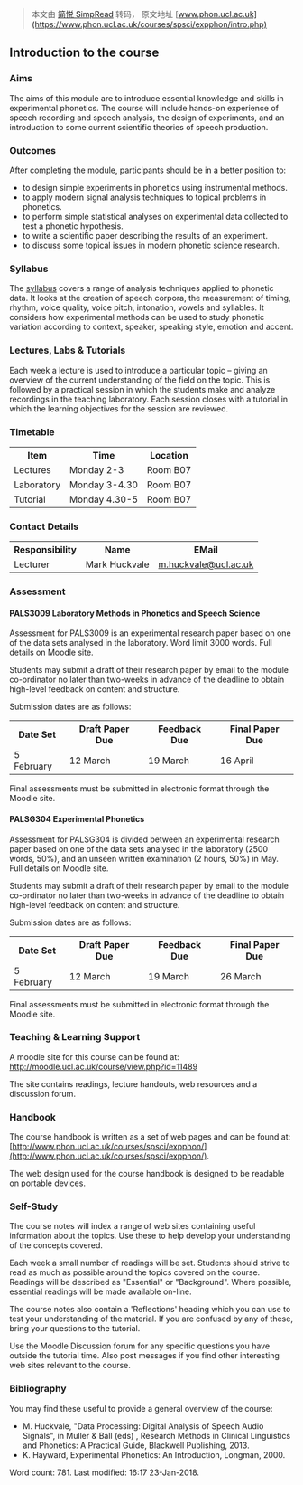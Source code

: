 > 本文由 [简悦 SimpRead](http://ksria.com/simpread/) 转码， 原文地址 [www.phon.ucl.ac.uk](https://www.phon.ucl.ac.uk/courses/spsci/expphon/intro.php)

Introduction to the course
--------------------------

### Aims

The aims of this module are to introduce essential knowledge and skills in experimental phonetics. The course will include hands-on experience of speech recording and speech analysis, the design of experiments, and an introduction to some current scientific theories of speech production.

### Outcomes

After completing the module, participants should be in a better position to:

*   to design simple experiments in phonetics using instrumental methods.
*   to apply modern signal analysis techniques to topical problems in phonetics.
*   to perform simple statistical analyses on experimental data collected to test a phonetic hypothesis.
*   to write a scientific paper describing the results of an experiment.
*   to discuss some topical issues in modern phonetic science research.

### Syllabus

The [syllabus](syllabus.php) covers a range of analysis techniques applied to phonetic data. It looks at the creation of speech corpora, the measurement of timing, rhythm, voice quality, voice pitch, intonation, vowels and syllables. It considers how experimental methods can be used to study phonetic variation according to context, speaker, speaking style, emotion and accent.

### Lectures, Labs & Tutorials

Each week a lecture is used to introduce a particular topic – giving an overview of the current understanding of the field on the topic. This is followed by a practical session in which the students make and analyze recordings in the teaching laboratory. Each session closes with a tutorial in which the learning objectives for the session are reviewed.

### Timetable

<table><tbody><tr><th>Item</th><th>Time</th><th>Location</th></tr><tr><td>Lectures</td><td>Monday 2-3</td><td>Room B07</td></tr><tr><td>Laboratory</td><td>Monday 3-4.30</td><td>Room B07</td></tr><tr><td>Tutorial</td><td>Monday 4.30-5</td><td>Room B07</td></tr></tbody></table>

### Contact Details

<table><tbody><tr><th>Responsibility</th><th>Name</th><th>EMail</th></tr><tr><td>Lecturer</td><td>Mark Huckvale</td><td><a href="mailto:m.huckvale@ucl.ac.uk">m.huckvale@ucl.ac.uk</a></td></tr></tbody></table>

### Assessment

#### PALS3009 Laboratory Methods in Phonetics and Speech Science

Assessment for PALS3009 is an experimental research paper based on one of the data sets analysed in the laboratory. Word limit 3000 words. Full details on Moodle site.

Students may submit a draft of their research paper by email to the module co-ordinator no later than two-weeks in advance of the deadline to obtain high-level feedback on content and structure.

Submission dates are as follows:

<table><tbody><tr><th>Date Set</th><th>Draft Paper Due</th><th>Feedback Due</th><th>Final Paper Due</th></tr><tr><td>5 February</td><td>12 March</td><td>19 March</td><td>16 April</td></tr></tbody></table>

Final assessments must be submitted in electronic format through the Moodle site.

#### PALSG304 Experimental Phonetics

Assessment for PALSG304 is divided between an experimental research paper based on one of the data sets analysed in the laboratory (2500 words, 50%), and an unseen written examination (2 hours, 50%) in May. Full details on Moodle site.

Students may submit a draft of their research paper by email to the module co-ordinator no later than two-weeks in advance of the deadline to obtain high-level feedback on content and structure.

Submission dates are as follows:

<table><tbody><tr><th>Date Set</th><th>Draft Paper Due</th><th>Feedback Due</th><th>Final Paper Due</th></tr><tr><td>5 February</td><td>12 March</td><td>19 March</td><td>26 March</td></tr></tbody></table>

Final assessments must be submitted in electronic format through the Moodle site.

### Teaching & Learning Support

A moodle site for this course can be found at: http://moodle.ucl.ac.uk/course/view.php?id=11489

The site contains readings, lecture handouts, web resources and a discussion forum.

### Handbook

The course handbook is written as a set of web pages and can be found at: [http://www.phon.ucl.ac.uk/courses/spsci/expphon/](http://www.phon.ucl.ac.uk/courses/spsci/expphon/).

The web design used for the course handbook is designed to be readable on portable devices.

### Self-Study

The course notes will index a range of web sites containing useful information about the topics. Use these to help develop your understanding of the concepts covered.

Each week a small number of readings will be set. Students should strive to read as much as possible around the topics covered on the course. Readings will be described as "Essential" or "Background". Where possible, essential readings will be made available on-line.

The course notes also contain a 'Reflections' heading which you can use to test your understanding of the material. If you are confused by any of these, bring your questions to the tutorial.

Use the Moodle Discussion forum for any specific questions you have outside the tutorial time. Also post messages if you find other interesting web sites relevant to the course.

### Bibliography

You may find these useful to provide a general overview of the course:

*   M. Huckvale, "Data Processing: Digital Analysis of Speech Audio Signals", in Muller & Ball (eds) , Research Methods in Clinical Linguistics and Phonetics: A Practical Guide, Blackwell Publishing, 2013.
*   K. Hayward, Experimental Phonetics: An Introduction, Longman, 2000.

Word count: 781. Last modified: 16:17 23-Jan-2018.
